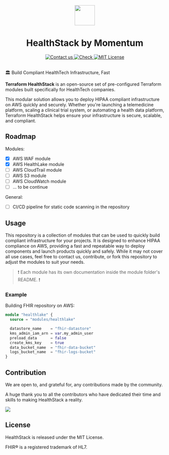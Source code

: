 
<div align=center>
  <img src="https://cdn.prod.website-files.com/66a1237564b8afdc9767dd3d/66df7b326efdddf8c1af9dbb_Momentum%20Logo.svg" height="64">
</div>
<h1 align=center>HealthStack by Momentum</h1>
<div align=center>
  <a href=mailto:hello@applover.com?subject=Terraform%20Modules>
    <img src=https://img.shields.io/badge/Contact%20us-AFF476.svg alt="Contact us">
  </a>
    <a href="https://applover.pl">
    <img src=https://img.shields.io/badge/Check%20Momentum-1f6ff9.svg alt="Check">
  </a>
  <a href="LICENSE.md">
    <img src="https://img.shields.io/badge/License-MIT-636f5a.svg?longCache=true" alt="MIT License">
  </a>
</div>
<br>



🏛️ Build Compliant HealthTech Infrastructure, Fast



**Terraform HealthStack** is an open-source set of pre-configured Terraform modules built specifically for HealthTech companies.

This modular solution allows you to deploy HIPAA compliant infrastructure on AWS quickly and securely. Whether you're launching a telemedicine platform, scaling a clinical trial system, or automating a health data platform, Terraform HealthStack helps ensure your infrastructure is secure, scalable, and compliant.

## Roadmap

Modules:
- [x] AWS WAF module
- [x] AWS HealthLake module
- [ ] AWS CloudTrail module
- [ ] AWS S3 module
- [ ] AWS CloudWatch module
- [ ] ... to be continue

General:
- [ ] CI/CD pipeline for static code scanning in the repository

## Usage

This repository is a collection of modules that can be used to quickly build compliant infrastructure for your projects. It is designed to enhance HIPAA compliance on AWS, providing a fast and repeatable way to deploy components and launch products quickly and safely. While it may not cover all use cases, feel free to contact us, contribute, or fork this repository to adjust the modules to suit your needs.

> ❗ Each module has its own documentation inside the module folder's README. ❗

### Example

Building FHIR repository on AWS:

```terraform
module "healthlake" {
  source = "modules/healthlake"

  datastore_name    = "fhir-datastore"
  kms_admin_iam_arn = var.my_admin_user
  preload_data      = false
  create_kms_key    = true
  data_bucket_name  = "fhir-data-bucket"
  logs_bucket_name  = "fhir-logs-bucket"
}
```


## Contribution

We are open to, and grateful for, any contributions made by the community.

A huge thank you to all the contributors who have dedicated their time and skills to making HealthStack a reality.


<a href="https://github.com/ApploverSoftware/healthstack/graphs/contributors">
  <img src="https://contrib.rocks/image?repo=ApploverSoftware/healthstack" />
</a>

## License

HealthStack is released under the MIT License.

FHIR® is a registered trademark of HL7.